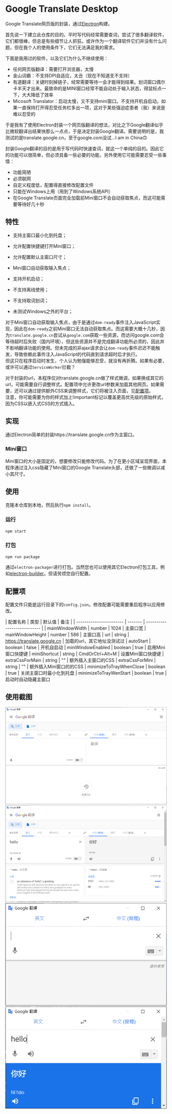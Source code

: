 # Google Translate Desktop
Google Translate网页版的封装，通过[Electron](https://www.electronjs.org)构建。

首先说一下建立此仓库的目的。平时写代码经常需要查词，尝试了很多翻译软件，它们都很棒，但总是有些细节让人抓狂。或许作为一个翻译软件它们并没有什么问题，但在我个人的使用条件下，它们无法满足我的需求。

下面是我用过的软件，以及它们为什么不继续使用：
* 任何网页版翻译：需要打开浏览器，太慢
* 金山词霸：不支持DPI自适应，太丑（现在不知道支不支持）
* 有道翻译：关键时刻掉链子，经常需要等待一会才能得到结果。划词窗口偶尔卡半天才出来。最致命的是MINI窗口经常不能自动处于输入状态，得鼠标点一下，大大降低了效率
* Micosoft Translator：启动太慢，又不支持mini窗口。不支持开机自启动。如果一直保持打开得忍受任务栏多出一项，这对于某些强迫症患者（我）来说是难以忍受的

于是我有了使用Electron封装一个网页版翻译的想法，对比之下Google翻译似乎比微软翻译出结果快那么一点点，于是决定封装Google翻译。需要说明的是，我测试的是translate.google.cn，至于google.com没试...I am in China🙃

封装Google翻译的目的是用于写代码时快速查词，就这一个单纯的目的。因此它的功能可以很简单，但必须具备一些必要的功能，另外使用它可能需要忍受一些事情：
* 功能简陋
* 必须联网
* 自定义程度低，配置得直接修改配置文件
* 只能在Windows上用（用到了Windows系统API）
* 在Google Translate页面完全加载前Mini窗口不会自动获取焦点，而这可能需要等待好几十秒


## 特性
* 支持主窗口最小化到托盘；
* 允许配置快捷键打开Mini窗口；
* 允许配置默认主窗口尺寸；
* Mini窗口自动获取输入焦点；
* 支持开机启动；

* 不支持离线使用；
* 不支持取词划词；
* 未测试Windows之外的平台；

对于Mini窗口自动获取输入焦点，由于是通过`dom-ready`事件注入JavaScript实现，因此在`dom-ready`之前Mini窗口无法自动获取焦点。而这需要大概十几秒，因为`translate.google.cn`尝试从`google.com`获取一些资源，而访问google.com会等待超时后失败（国内环境），但这些资源并不是完成翻译功能所必须的，因此并不影响翻译功能的使用。但未完成的非ajax请求会让`dom-ready`事件迟迟不能触发，导致依赖此事件注入JavaScript的代码直到请求超时后才执行。  
但这只在程序启动时发生，个人认为勉强能够忍受，就没有再折腾。如果有必要，或许可以通过`ServiceWorker`拦截？

对于封装的url，本程序仅对translate.google.cn做了样式微调，如果换成其它的url，可能需要自行调整样式。配置项中允许更改url参数来加载其他网页。如果需要，还可以通过提供额外CSS来调整样式，它们将被注入页面，见[配置项](##配置项)。  
注意，你可能需要为你的样式加上!important标记以覆盖更高优先级的原始样式，因为CSS以嵌入式CSS的方式插入。


## 实现
通过Electron简单的封装https://translate.google.cn作为主窗口。

### Mini窗口
Mini窗口的大小是固定的，想要修改只能修改代码。为了在更小区域呈现界面，本程序通过注入css隐藏了Mini窗口的Google Translate头部，还做了一些微调以减小其尺寸。

## 使用
克隆本仓库到本地，然后执行`npm install`。

### 运行
`npm start`

### 打包
`npm run package`

通过`electron-packager`进行打包。当然您也可以使用其它Electron打包工具，例如[electron-builder](https://github.com/electron-userland/electron-builder)。但请劳烦您自行配置。


## 配置项

配置文件只能是运行目录下的`config.json`。修改配置可能需要重启程序以应用修改。

| 配置名称 | 类型 | 默认值 | 备注 |
| ----------------------- | ------- | --------------------------- |
| mainWindowWidth         | number  | 1024                        | 主窗口宽
| mainWindowHeight        | number  | 586                         | 主窗口高
| url                     | string  | https://translate.google.cn | 加载的url，其它地址没测试过
| autoStart               | boolean | false                       | 开机自启动
| miniWindowEnabled       | boolean | true                        | 启用Mini窗口快捷键
| miniShortcut            | string  | CmdOrCtrl+Alt+M             | 设置Mini窗口快捷键
| extraCssForMain         | string  | ""                          | 额外插入主窗口的CSS
| extraCssForMini         | string  | ""                          | 额外插入Mini窗口的的CSS
| minimizeToTrayWhenClose | boolean | true                        | 关闭主窗口时最小化到托盘
| minimizeToTrayWenStart  | boolean | true                        | 启动时自动隐藏主窗口


## 使用截图

<img src="./blob/main.png" alt="主窗口" />

<img src="./blob/main-input.png" alt="主窗口-有内容" />

<img src="./blob/mini.png" alt="迷你窗口-有内容" />

<img src="./blob/mini-input.png" alt="迷你窗口-有内容" />
